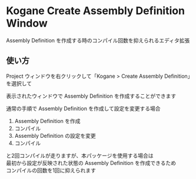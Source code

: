 # Kogane Create Assembly Definition Window

Assembly Definition を作成する時のコンパイル回数を抑えられるエディタ拡張

## 使い方

Project ウィンドウを右クリックして「Kogane > Create Assembly Definition」を選択して

表示されたウィンドウで Assembly Definition を作成することができます

通常の手順で Assembly Definition を作成して設定を変更する場合

1. Assembly Definition を作成
2. コンパイル
3. Assembly Definition の設定を変更
4. コンパイル

と2回コンパイルが走りますが、本パッケージを使用する場合は  
最初から設定が反映された状態の Assembly Definition を作成できるため  
コンパイルの回数を1回に抑えられます  
